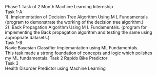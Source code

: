 <Head><bold> Phase 1 Task of 2 Month Machine Learning Internship </bold></Head><br>
<Head1>Task 1-A</Head1> <br>
<Body>1). Implementation of Decision Tree Algorithm Using M L Fundamentals
(program to demonstrate the working of the decision tree algorithm.) <br>2). Back Propagation Algorithm Using M L Fundamentals.
(program for implementing the Back propagation algorithm and testing the
same using appropriate datasets.)</Body><br>
<Head1>Task 1-B</Head1> <br>
<Body> Navie Bayesian Classifier Implemantation using ML Fundamentals. </Body><br>
<body>This task made a strong foundation of concepts and logic which polishes my ML fundamentals.</body>
<Head1>Task 2 </Head1> <be>
<body> Rapido Bike Predictor </body> <br>
<Head1>Task 3 </Head1> <br>
<body> Health Disorder Predictor using Machine Learning </body>
